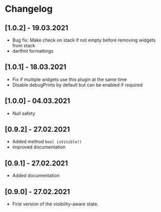 # Changelog

## [1.0.2] - 19.03.2021

* Bug fix: Make check on stack if not empty before removing widgets from stack
* dartfmt formattings

## [1.0.1] - 18.03.2021

* Fix if multiple widgets use this plugin at the same time
* Disable debugPrints by default but can be enabled if required

## [1.0.0] - 04.03.2021

* Null safety

## [0.9.2] - 27.02.2021

* Added method `bool isVisible()`
* Improved documentation

## [0.9.1] - 27.02.2021

* Added documentation

## [0.9.0] - 27.02.2021

* First version of the visibility-aware state.
